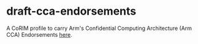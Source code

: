 # draft-cca-endorsements

A CoRIM profile to carry Arm's Confidential Computing Architecture (Arm CCA) Endorsements
   [here](../../edit/main/draft-ydb-rats-cca-endorsements.html).
